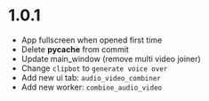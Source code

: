 # 1.0.1

- App fullscreen when opened first time
- Delete __pycache__ from commit
- Update main_window (remove multi video joiner)
- Change `clipbot` to `generate voice over`
- Add new ui tab: `audio_video_combiner`
- Add new worker: `combine_audio_video`
